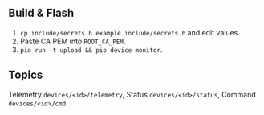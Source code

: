 ## Build & Flash
1. `cp include/secrets.h.example include/secrets.h` and edit values.
2. Paste CA PEM into `ROOT_CA_PEM`.
3. `pio run -t upload && pio device monitor`.
## Topics
Telemetry `devices/<id>/telemetry`, Status `devices/<id>/status`, Command `devices/<id>/cmd`.